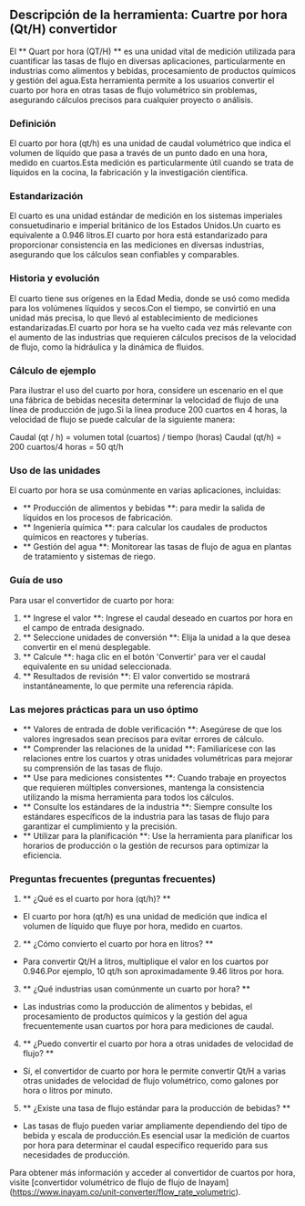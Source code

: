 ## Descripción de la herramienta: Cuartre por hora (Qt/H) convertidor

El ** Quart por hora (QT/H) ** es una unidad vital de medición utilizada para cuantificar las tasas de flujo en diversas aplicaciones, particularmente en industrias como alimentos y bebidas, procesamiento de productos químicos y gestión del agua.Esta herramienta permite a los usuarios convertir el cuarto por hora en otras tasas de flujo volumétrico sin problemas, asegurando cálculos precisos para cualquier proyecto o análisis.

### Definición

El cuarto por hora (qt/h) es una unidad de caudal volumétrico que indica el volumen de líquido que pasa a través de un punto dado en una hora, medido en cuartos.Esta medición es particularmente útil cuando se trata de líquidos en la cocina, la fabricación y la investigación científica.

### Estandarización

El cuarto es una unidad estándar de medición en los sistemas imperiales consuetudinario e imperial británico de los Estados Unidos.Un cuarto es equivalente a 0.946 litros.El cuarto por hora está estandarizado para proporcionar consistencia en las mediciones en diversas industrias, asegurando que los cálculos sean confiables y comparables.

### Historia y evolución

El cuarto tiene sus orígenes en la Edad Media, donde se usó como medida para los volúmenes líquidos y secos.Con el tiempo, se convirtió en una unidad más precisa, lo que llevó al establecimiento de mediciones estandarizadas.El cuarto por hora se ha vuelto cada vez más relevante con el aumento de las industrias que requieren cálculos precisos de la velocidad de flujo, como la hidráulica y la dinámica de fluidos.

### Cálculo de ejemplo

Para ilustrar el uso del cuarto por hora, considere un escenario en el que una fábrica de bebidas necesita determinar la velocidad de flujo de una línea de producción de jugo.Si la línea produce 200 cuartos en 4 horas, la velocidad de flujo se puede calcular de la siguiente manera:

Caudal (qt / h) = volumen total (cuartos) / tiempo (horas)
Caudal (qt/h) = 200 cuartos/4 horas = 50 qt/h

### Uso de las unidades

El cuarto por hora se usa comúnmente en varias aplicaciones, incluidas:

- ** Producción de alimentos y bebidas **: para medir la salida de líquidos en los procesos de fabricación.
- ** Ingeniería química **: para calcular los caudales de productos químicos en reactores y tuberías.
- ** Gestión del agua **: Monitorear las tasas de flujo de agua en plantas de tratamiento y sistemas de riego.

### Guía de uso

Para usar el convertidor de cuarto por hora:

1. ** Ingrese el valor **: Ingrese el caudal deseado en cuartos por hora en el campo de entrada designado.
2. ** Seleccione unidades de conversión **: Elija la unidad a la que desea convertir en el menú desplegable.
3. ** Calcule **: haga clic en el botón 'Convertir' para ver el caudal equivalente en su unidad seleccionada.
4. ** Resultados de revisión **: El valor convertido se mostrará instantáneamente, lo que permite una referencia rápida.

### Las mejores prácticas para un uso óptimo

- ** Valores de entrada de doble verificación **: Asegúrese de que los valores ingresados ​​sean precisos para evitar errores de cálculo.
- ** Comprender las relaciones de la unidad **: Familiarícese con las relaciones entre los cuartos y otras unidades volumétricas para mejorar su comprensión de las tasas de flujo.
- ** Use para mediciones consistentes **: Cuando trabaje en proyectos que requieren múltiples conversiones, mantenga la consistencia utilizando la misma herramienta para todos los cálculos.
- ** Consulte los estándares de la industria **: Siempre consulte los estándares específicos de la industria para las tasas de flujo para garantizar el cumplimiento y la precisión.
- ** Utilizar para la planificación **: Use la herramienta para planificar los horarios de producción o la gestión de recursos para optimizar la eficiencia.

### Preguntas frecuentes (preguntas frecuentes)

1. ** ¿Qué es el cuarto por hora (qt/h)? **
- El cuarto por hora (qt/h) es una unidad de medición que indica el volumen de líquido que fluye por hora, medido en cuartos.

2. ** ¿Cómo convierto el cuarto por hora en litros? **
- Para convertir Qt/H a litros, multiplique el valor en los cuartos por 0.946.Por ejemplo, 10 qt/h son aproximadamente 9.46 litros por hora.

3. ** ¿Qué industrias usan comúnmente un cuarto por hora? **
- Las industrias como la producción de alimentos y bebidas, el procesamiento de productos químicos y la gestión del agua frecuentemente usan cuartos por hora para mediciones de caudal.

4. ** ¿Puedo convertir el cuarto por hora a otras unidades de velocidad de flujo? **
- Sí, el convertidor de cuarto por hora le permite convertir Qt/H a varias otras unidades de velocidad de flujo volumétrico, como galones por hora o litros por minuto.

5. ** ¿Existe una tasa de flujo estándar para la producción de bebidas? **
- Las tasas de flujo pueden variar ampliamente dependiendo del tipo de bebida y escala de producción.Es esencial usar la medición de cuartos por hora para determinar el caudal específico requerido para sus necesidades de producción.

Para obtener más información y acceder al convertidor de cuartos por hora, visite [convertidor volumétrico de flujo de flujo de Inayam] (https://www.inayam.co/unit-converter/flow_rate_volumetric).